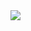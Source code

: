 <a href="https://portal.azure.com/#create/Microsoft.Template/uri/https%3A%2F%2Fraw.githubusercontent.com%2Fcemvarol%2FSummit%2Fmaster%2FVm-wNics" target="_blank">
    <img src="http://azuredeploy.net/deploybutton.png"/>
</a>
